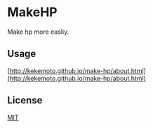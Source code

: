 # MakeHP
Make hp more easliy.

## Usage
[http://kekemoto.github.io/make-hp/about.html](http://kekemoto.github.io/make-hp/about.html)

## License
[MIT](./LICENSE)
